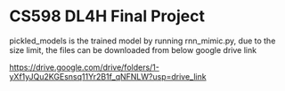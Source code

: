 # CS598 DL4H Final Project

pickled_models is the trained model by running rnn_mimic.py, due to the size limit, the files can be downloaded from below google drive link

https://drive.google.com/drive/folders/1-yXf1yJQu2KGEsnsq11Yr2B1f_qNFNLW?usp=drive_link
